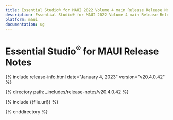 ```yaml
---
title: Essential Studio® for MAUI 2022 Volume 4 main Release Release Notes  
description: Essential Studio® for MAUI 2022 Volume 4 main Release Release Notes  
platform: maui
documentation: ug
---
```


# Essential Studio<sup>®</sup> for MAUI Release Notes  

{% include release-info.html date="January 4, 2023"  version="v20.4.0.42" %} 

{% directory path: _includes/release-notes/v20.4.0.42 %}

{% include {{file.url}} %}

{% enddirectory %}


